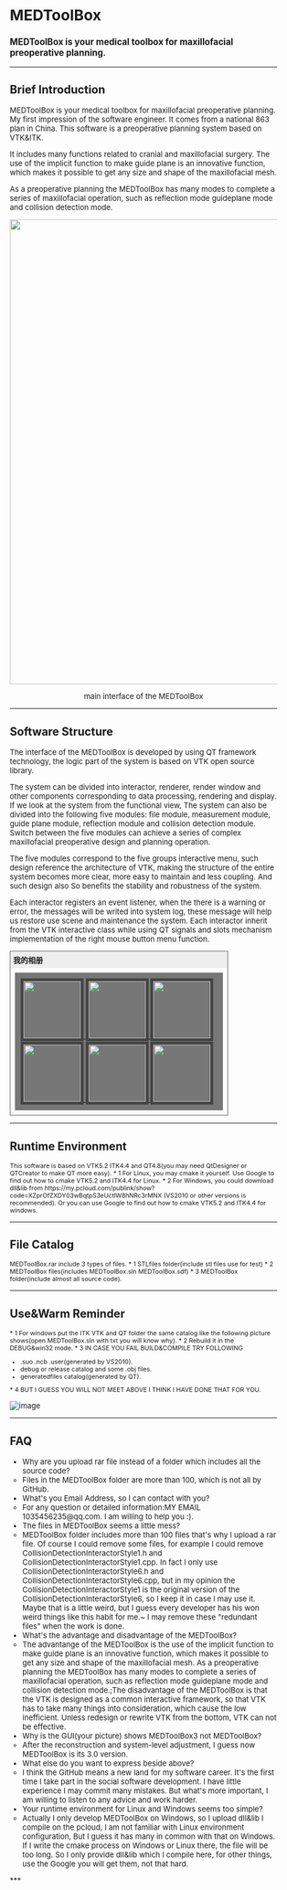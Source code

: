 # MEDToolBox
### MEDToolBox is your medical toolbox for maxillofacial preoperative planning.
***

## Brief Introduction
 
 MEDToolBox is your medical toolbox for maxillofacial preoperative planning. My first impression of the software engineer. It comes from a national 863 plan in China. This software is a preoperative planning system based on VTK&ITK. 
 
 It includes many functions related to cranial and maxillofacial surgery. The use of the implicit function to make guide plane is an innovative function, which makes it possible to get any size and shape of the maxillofacial mesh. 
 
 As a preoperative planning the MEDToolBox has many modes to complete a series of maxillofacial operation, such as reflection mode guideplane mode and collision detection mode.

 <html>
 <div  align="center">
 <img src="https://github.com/RuojiWang/MEDToolBox/raw/Modify-Source-Code/images-folder/switch-meun.png" height="814" width="868"/>
 </div>
 <div>
 <p align="center">main interface of the MEDToolBox</p>
 </div>
 </html>

***

## Software Structure

 The interface of the MEDToolBox is developed by using QT framework technology, the logic part of the system is based on VTK open source library. 
 
 The system can be divided into interactor, renderer, render window and other components corresponding to data processing, rendering and display. If we look at the system from the functional view, The system can also be divided into the following five modules: file module, measurement module, guide plane module, reflection module and collision detection module. Switch between the five modules can achieve a series of complex maxillofacial preoperative design and planning operation. 
 
 The five modules correspond to the five groups interactive menu, such design reference the architecture of VTK, making the structure of the entire system becomes more clear, more easy to maintain and less coupling. And such design also So benefits the stability and robustness of the system. 
 
 Each interactor registers an event listener, when the there is a warning or error, the messages will be writed into system log, these message will help us restore use scene and maintenance the system. Each interactor inherit from the VTK interactive class while using QT signals and slots mechanism implementation of the right mouse button menu function.
 
<html>
<head>
    <meta charset="utf-8"/>
    <title>notesforlightbox实例</title>
    <script src="js/jquery-1.4.2.min.js"></script>
    <script src="js/jquery.notesforlightbox.js"></script>
    <link rel="stylesheet" type="text/css" href="css/jquery.notesforlightbox.css" />
    <style type="text/css">
           body{font-size:13px}
           .divFrame{width:380px;border:solid 1px #666}
           .divFrame .divTitle{padding:5px;background-color:#eee;font-weight:bold}
           .divFrame .divContent{padding:8px;line-height:1.6em}
           .divFrame .divContent .divPics{background-color: #777;padding: 10px;width: 344px}
           .divFrame .divContent .divPics ul{list-style: none;padding:0px;margin:0px}
           .divFrame .divContent .divPics ul li{display: inline;}
           .divFrame .divContent .divPics ul img{border: 5px solid #444;border-width: 5px;width:100px;height:100px}
           .divFrame .divContent .divPics ul a:hover img{border:5px solid #fff;border-width: 5px;color: #fff;}
           .divFrame .divContent .divPics ul a:hover{color: #fff;}
    </style>
    <script type="text/javascript">
        $(function() {
            $('.divPics a').lightBox({
                overlayBgColor: "#666", //浏览图片时的背景色
                overlayOpacity: 0.5,    //背景色的透明度
                containerResizeSpeed: 600 //图片切换时的速度;
            })
        })
    </script>
</head>
<body>
    <div class="divFrame">
         <div class="divTitle">
              我的相册
         </div>
         <div class="divContent">
              <div class="divPics">
                   <ul>
                      <li><a href="images/img01.jpg" title="switch-meun.png">
                             <img src="https://github.com/RuojiWang/MEDToolBox/raw/Upload-Files/images-folder/switch-meun.png" alt="" />
                      </a></li>
                      <li><a href="images/img02.jpg" title="switch-meun.png">
                             <img src="https://github.com/RuojiWang/MEDToolBox/raw/Upload-Files/images-folder/switch-meun.png" alt="" />
                      </a></li>
                      <li><a href="images/img03.jpg" title="switch-meun.png">
                             <img src="https://github.com/RuojiWang/MEDToolBox/raw/Upload-Files/images-folder/switch-meun.png" alt="" />
                      </a></li>
                      <li><a href="images/img04.jpg" title="switch-meun.png">
                             <img src="https://github.com/RuojiWang/MEDToolBox/raw/Upload-Files/images-folder/switch-meun.png" alt="" />
                      </a></li>
                      <li><a href="images/img05.jpg" title="switch-meun.png">
                             <img src="https://github.com/RuojiWang/MEDToolBox/raw/Upload-Files/images-folder/switch-meun.png" alt="" />
                      </a></li>
                      <li><a href="images/img06.jpg" title="switch-meun.png">
                             <img src="https://github.com/RuojiWang/MEDToolBox/raw/Upload-Files/images-folder/switch-meun.png" alt="" />
                      </a></li>
                   </ul>
              </div>
         </div>
    </div>
</body>
</html>

***

## Runtime Environment
 <small>
 This software is based on VTK5.2 ITK4.4 and QT4.8(you may need QtDesigner or QTCreator to make QT more easy). 
 * 1 For Linux, you may cmake it yourself. Use Google to find out how to cmake VTK5.2 and ITK4.4 for Linux.  
 * 2 For Windows, you could download dll&lib from https://my.pcloud.com/publink/show?code=XZprOfZXDY03wBqtpS3eUctlW8hNRc3rMNX (VS2010 or other versions is recommended). Or you can use Google to find out how to cmake VTK5.2 and ITK4.4 for windows. 
 </small>

***

## File Catalog
 <small>
 MEDToolBox.rar include 3 types of files.
 * 1 STLfiles folder(include stl files use for test)
 * 2 MEDToolBox files(includes MEDToolBox.sln MEDToolBox.sdf) 
 * 3 MEDToolBox folder(include almost all source code). 
 </small>

***

## Use&Warm Reminder
 <small>
 * 1 For windows put the ITK VTK and QT folder the same catalog like the following picture shows(open MEDToolBox.sln with txt you will know why). 
 * 2 Rebuild it in the DEBUG&win32 mode.
 * 3 IN CASE YOU FAIL BUILD&COMPILE TRY FOLLOWING
   <ol>
   <li type="disc">.suo .ncb .user(generated by VS2010).</li>
   <li type="disc">debug or release catalog and some .obj files.</li>
   <li type="disc">generatedfiles catalog(generated by QT).</li>
   </ol>
 * 4 BUT I GUESS YOU WILL NOT MEET ABOVE I THINK I HAVE DONE THAT FOR YOU.
 </small>

 ![image](https://github.com/RuojiWang/MEDToolBox/raw/Modify-Source-Code/images-folder/how-to-place-folders.png)
***

## FAQ
 <ol>
   <li type="disc">Why are you upload rar file instead of a folder which includes all the source code?</li>
   <li type="circle">Files in the MEDToolBox folder are more than 100, which is not all by GitHub.</li>
   
   <li type="disc">What's you Email Address, so I can contact with you?</li>
   <li type="circle">For any question or detailed information:MY EMAIL 1035456235@qq.com. I am willing to help you :).</li>

   <li type="disc">The files in MEDToolBox seems a little mess?</li>
   <li type="circle">MEDToolBox folder includes more than 100 files that's why I upload a rar file. Of course I could remove some files, for    example I could remove CollisionDetectionInteractorStyle1.h and CollisionDetectionInteractorStyle1.cpp. In fact I only use CollisionDetectionInteractorStyle6.h and CollisionDetectionInteractorStyle6.cpp, but in my opinion the CollisionDetectionInteractorStyle1 is the original version of the CollisionDetectionInteractorStyle6, so I keep it in case I may use it. Maybe that is a little weird, but I guess every developer has his won weird things like this habit for me.~ I may remove these "redundant files" when the work is done.</li>

   <li type="disc">What's the advantage and disadvantage of the MEDToolBox?</li>
   <li type="circle">The advantange of the MEDToolBox is the use of the implicit function to make guide plane is an innovative function, which makes it possible to get any size and shape of the maxillofacial mesh. As a preoperative planning the MEDToolBox has many modes to complete a series of maxillofacial operation, such as reflection mode guideplane mode and collision detection mode.;The disadvantage of the MEDToolBox is that the VTK is designed as a common interactive framework, so that VTK has to take many things into consideration, which cause the low inefficient. Unless redesign or rewrite VTK from the bottom, VTK can not be effective.</li>

   <li type="disc">Why is the GUI(your picture) shows MEDToolBox3 not MEDToolBox?</li>
   <li type="circle">After the reconstruction and system-level adjustment, I guess now MEDToolBox is its 3.0 version.</li>

   <li type="disc">What else do you want to express beside above?</li>
   <li type="circle">I think the GitHub means a new land for my software career. It's the first time I take part in the social software development. I have little experience I may commit many mistakes. But what's more important, I am willing to listen to any advice and work harder.</li>

   <li type="disc">Your runtime environment for Linux and Windows seems too simple?</li>
   <li type="circle">Actually I only develop MEDToolBox on Windows, so I upload dll&lib I compile on the pcloud, I am not familiar with Linux environment configuration, But I guess it has many in common with that on Windows. If I write the cmake process on Windows or Linux there, the file will be too long. So I only provide dll&lib which I compile here, for other things, use the Google you will get them, not that hard.</li>
 </ol>
***
